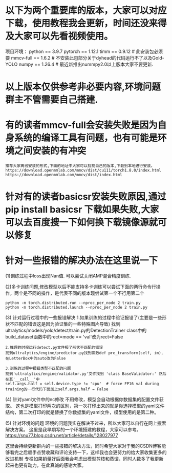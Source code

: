 # 以下为两个重要库的版本，大家可以对应下载，使用教程我会更新，时间还没来得及大家可以先看视频使用。

项目环境：
python == 3.9.7
pytorch == 1.12.1 
timm == 0.9.12  # 此安装包必须要
mmcv-full == 1.6.2  # 不安装此包部分关于dyhead的代码运行不了以及Gold-YOLO
numpy == 1.26.4 # 最近新推出nummpy2.0以上版本大家不要更新.
# 以上版本仅供参考非必要内容,环境问题群主不管需要自己搭建.

# 有的读者mmcv-full会安装失败是因为自身系统的编译工具有问题，也有可能是环境之间安装的有冲突
    推荐大家离线安装的形式,下面的地址中大家可以找找自己的版本,下载到本地进行安装。
    https://download.openmmlab.com/mmcv/dist/cu111/torch1.8.0/index.html
    https://download.openmmlab.com/mmcv/dist/index.html

# 针对有的读者basicsr安装失败原因,通过pip install basicsr 下载如果失败,大家可以去百度搜一下如何换下载镜像源就可以修复

# 针对一些报错的解决办法在这里说一下

(1)训练过程中loss出现Nan值.
   可以尝试关闭AMP混合精度训练.

(2)多卡训练问题,修改模型以后不能支持多卡训练可以尝试下面的两行命令行操作，两个是不同的操作，是代表不同的版本现尝试第一个不行用第二个

    python -m torch.distributed.run --nproc_per_node 2 train.py
    python -m torch.distributed.launch --nproc_per_node 2 train.py

(3) 针对运行过程中的一些报错解决
    1.如果训练的过程中验证报错了(主要是一些形状不匹配的错误这是因为验证集的一些特殊图片导致)
    找到ultralytics/models/yolo/detect/train.py的DetectionTrainer class中的build_dataset函数中的rect=mode == 'val'改为rect=False

    2.推理的时候运行detect.py文件报了形状不匹配的错误
    找到ultralytics/engine/predictor.py找到函数def pre_transform(self, im),在LetterBox中的auto改为False

    3.训练的过程中报错类型不匹配的问题
    找到'ultralytics/engine/validator.py'文件找到 'class BaseValidator:' 然后在其'__call__'中
    self.args.half = self.device.type != 'cpu'  # force FP16 val during training的一行代码下面加上self.args.half = False

(4) 针对yaml文件中的nc修改
    不用修改，模型会自动根据你数据集的配置文件获取。
    这也是模型打印两次的区别，第一次打印出来的就是你选择模型的yaml文件结构，第二次打印的就是替换了你数据集的yaml文件，模型使用的是第二种。

(5) 针对环境的问题
    环境的问题我实在解决不过来，所以大家可以自行在网上搜索解决方案。
    这里是我早期写的一个环境搭建的教程，大家可以参考。
    https://snu77.blog.csdn.net/article/details/128027977


这里会持续更新群内的一些报错的解决方法，同时希望大家对于我的CSDN博客能够看完之后顺手点赞收藏和评论支持一下，这样我也会更努力的给大家收集更多的改进机制
专栏如果销量好后面我会考虑出模型剪枝和蒸馏，同时人数多了我更新起来也更有动力，在此真诚的感谢大家。
